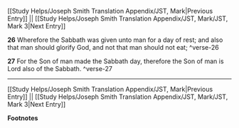 [[Study Helps/Joseph Smith Translation Appendix/JST, Mark|Previous Entry]]  ||  [[Study Helps/Joseph Smith Translation Appendix/JST, Mark/JST, Mark 3|Next Entry]]

**26**  Wherefore the Sabbath was given unto man for a day of rest; and also that man should glorify God, and not that man should not eat; ^verse-26

**27**  For the Son of man made the Sabbath day, therefore the Son of man is Lord also of the Sabbath. ^verse-27


---
[[Study Helps/Joseph Smith Translation Appendix/JST, Mark|Previous Entry]]  ||  [[Study Helps/Joseph Smith Translation Appendix/JST, Mark/JST, Mark 3|Next Entry]]


**Footnotes**
